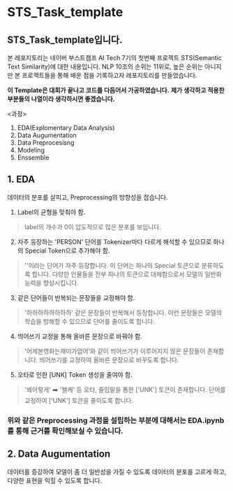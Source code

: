 # STS_Task_template
## STS_Task_template입니다.
본 레포지토리는 네이버 부스트캠프 AI Tech 7기의 첫번째 프로젝트 STS(Semantic Text Similarity)에 대한 내용입니다.
NLP 10조의 순위는 11위로, 높은 순위는 아니지만 본 프로젝트들을 통해 배운 점을 기록하고자 레포지토리를 만들었습니다.

**이 Template은 대회가 끝나고 코드를 다듬어서 가공하였습니다.**
**제가 생각하고 적용한 부분들의 나열이라 생각하시면 좋겠습니다.**

<과정>
1. EDA(Explomentary Data Analysis)
2. Data Augumentation
3. Data Preprocesisng
4. Modeling
5. Enssemble

## 1. EDA
데이터의 분포를 살피고, Preprocessing의 방향성을 잡습니다.

1. Label의 균형을 맞춰야 함.
> label의 개수가 0이 압도적으로 많은 분포를 보입니다.

2. 자주 등장하는 'PERSON' 단어를 Tokenizer마다 다르게 해석할 수 있으므로 하나의 Special Token으로 추가해야 함.
> '<PERSON>'이라는 단어가 자주 등장합니다. 이 단어는 하나의 Special 토큰으로 분류하도록 합니다. 다양한 인물들을 전부 하나의 토큰으로 대체함으로서 모델의 일반화 능력을 향상시킵니다.

3. 같은 단어들이 반복되는 문장들을 교정해야 함.
> '하하하하하하하하' 같은 문장들이 반복해서 등장합니다. 이런 문장들은 모델의 학습을 방해할 수 있으므로 단어를 줄이도록 합니다.

4. 띄어쓰기 교정을 통해 올바른 문장으로 바꿔야 함.
> '어제본영화는재미가없어'와 같이 띄어쓰기가 이루어지지 않은 문장들이 존재합니다. 띄어쓰기를 교정하여 올바른 문장으로 바꾸도록 합니다.

5. 오타로 인한 [UNK] Token 생성을 줄여야 함.
> '왜이렇게' ➡️ '왤케' 등 오타, 줄임말을 통한 ['UNK'] 토큰이 존재합니다. 단어를 교정하여 ['UNK'] 토큰을 줄이도록 합니다.


### 위와 같은 Preprocessing 과정을 설립하는 부분에 대해서는 EDA.ipynb를 통해 근거를 확인해보실 수 있습니다.

## 2. Data Augumentation
데이터를 증강하여 모델이 좀 더 일반성을 가질 수 있도록 데이터의 분포를 고르게 하고, 다양한 표현을 익힐 수 있도록 합니다.


















